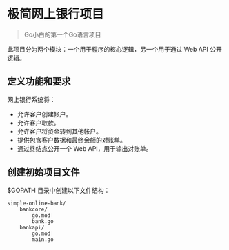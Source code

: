 # 极简网上银行项目

>Go小白的第一个Go语言项目

此项目分为两个模块：一个用于程序的核心逻辑，另一个用于通过 Web API 公开逻辑。

## 定义功能和要求

网上银行系统将：

- 允许客户创建帐户。
- 允许客户取款。
- 允许客户将资金转到其他帐户。
- 提供包含客户数据和最终余额的对账单。
- 通过终结点公开一个 Web API，用于输出对账单。

## 创建初始项目文件

$GOPATH 目录中创建以下文件结构：

```
simple-online-bank/
    bankcore/
        go.mod
        bank.go
    bankapi/
        go.mod
        main.go
```
